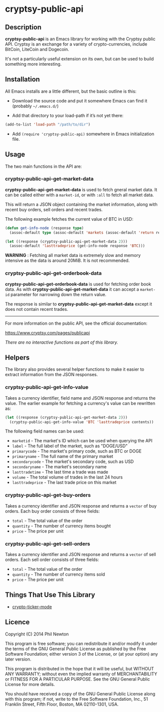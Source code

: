 # cryptsy-public-api

## Description

**cryptsy-public-api** is an Emacs library for working with the Cryptsy public
API. Cryptsy is an exchange for a variety of crypto-currencies, include BitCoin,
LiteCoin and Dogecoin.

It's not a particularly useful extension on its own, but can be used to build
something more interesting.


## Installation

All Emacs installs are a little different, but the basic outline is this:

- Download the source code and put it somewhere Emacs can find it (probably
    `~/.emacs.d/`)
    
- Add that directory to your load-path if it’s not yet there:
```lisp
(add-to-list 'load-path "/path/to/dir")
```
 
- Add `(require 'cryptsy-public-api)` somewhere in Emacs initialization file.


## Usage

The two main functions in the API are:

### cryptsy-public-api-get-market-data

**cryptsy-public-api-get-market-data** is used to fetch gneral market data. It
can be called either with a `market-id`, or with `:all` to fetch all market
data.

This will return a JSON object containing the market information, along with
recent buy orders, sell orders and recent trades.

The following example fetches the current value of BTC in USD:

```lisp
(defun get-info-node (response type)
  (assoc-default type (assoc-default 'markets (assoc-default 'return response))))

(let ((response (cryptsy-public-api-get-market-data 2)))
  (assoc-default 'lasttradeprice (get-info-node response 'BTC)))
```

**WARNING** : Fetching all market data is extremely slow and memory intensive as
the data is around 20MiB. It is not recommended.


### cryptsy-public-api-get-orderbook-data

**cryptsy-public-api-get-orderbook-data** is used for fetching order book
data. As with **cryptsy-public-api-get-market-data** it can accept a `market-id`
parameter for narrowing down the return value.

The response is similar to **cryptsy-public-api-get-market-data** except it does
not contain recent trades.

----

For more information on the public API, see the official documentation:

https://www.cryptsy.com/pages/publicapi

*There are no interactive functions as part of this library.*


## Helpers

The library also provides several helper functions to make it easier to extract
information from the JSON responses.

### cryptsy-public-api-get-info-value

Takes a currency identifier, field name and JSON response and returns the
value. The earlier example for fetching a currency's value can be rewritten as:

```lisp
(let ((response (cryptsy-public-api-get-market-data 2)))
  (cryptsy-public-api-get-info-value 'BTC 'lasttradeprice contents))
```

The following field names can be used:

 - `marketid` - The market's ID which can be used when querying the API
 - `label` - The full label of the market, such as "DOGE/USD"
 - `primarycode` - The market's primary code, such as BTC or DOGE
 - `primaryname` - The full name of the primary market
 - `secondarycode` - The market's secondary code, such as USD
 - `secondaryname` - The market's secondary name
 - `lasttradetime` - The last time a trade was made
 - `volume` - The total volume of trades in the last 24 hours
 - `lasttradeprice` - The last trade price on this market


### cryptsy-public-api-get-buy-orders

Takes a currency identifier and JSON response and returns a `vector` of buy
orders. Each buy order consists of three fields:

 - `total` - The total value of the order
 - `quantity` - The number of currency items bought
 - `price` - The price per unit


### cryptsy-public-api-get-sell-orders

Takes a currency identifier and JSON response and returns a `vector` of sell
orders. Each sell order consists of three fields:

 - `total` - The total value of the order
 - `quantity` - The number of currency items sold
 - `price` - The price per unit


## Things That Use This Library

* [crypto-ticker-mode](https://github.com/Sodaware/crypto-ticker-mode/)


## Licence

Copyright (C) 2014 Phil Newton

This program is free software; you can redistribute it and/or modify it under
the terms of the GNU General Public License as published by the Free Software
Foundation; either version 3 of the License, or (at your option) any later
version.

This program is distributed in the hope that it will be useful, but WITHOUT ANY
WARRANTY; without even the implied warranty of MERCHANTABILITY or FITNESS FOR A
PARTICULAR PURPOSE. See the GNU General Public License for more details.

You should have received a copy of the GNU General Public License along with
this program; if not, write to the Free Software Foundation, Inc., 51 Franklin
Street, Fifth Floor, Boston, MA 02110-1301, USA.
